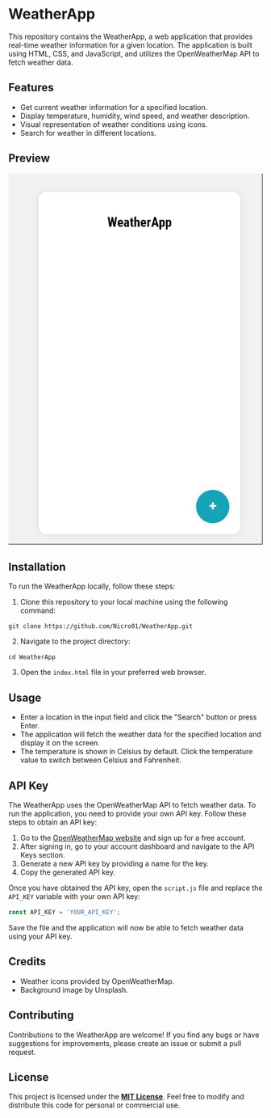 # WeatherApp

This repository contains the WeatherApp, a web application that provides real-time weather information for a given location. The application is built using HTML, CSS, and JavaScript, and utilizes the OpenWeatherMap API to fetch weather data.

## Features

- Get current weather information for a specified location.
- Display temperature, humidity, wind speed, and weather description.
- Visual representation of weather conditions using icons.
- Search for weather in different locations.

## Preview

![WeatherApp Preview](https://github.com/Nicro01/WeatherApp/blob/main/assets/preview.gif)

## Installation

To run the WeatherApp locally, follow these steps:

1. Clone this repository to your local machine using the following command:
```
git clone https://github.com/Nicro01/WeatherApp.git
```

2. Navigate to the project directory:

```
cd WeatherApp
```

3. Open the `index.html` file in your preferred web browser.

## Usage

- Enter a location in the input field and click the "Search" button or press Enter.
- The application will fetch the weather data for the specified location and display it on the screen.
- The temperature is shown in Celsius by default. Click the temperature value to switch between Celsius and Fahrenheit.

## API Key

The WeatherApp uses the OpenWeatherMap API to fetch weather data. To run the application, you need to provide your own API key. Follow these steps to obtain an API key:

1. Go to the [OpenWeatherMap website](https://openweathermap.org/) and sign up for a free account.
2. After signing in, go to your account dashboard and navigate to the API Keys section.
3. Generate a new API key by providing a name for the key.
4. Copy the generated API key.

Once you have obtained the API key, open the `script.js` file and replace the `API_KEY` variable with your own API key:

```javascript
const API_KEY = 'YOUR_API_KEY';
```
Save the file and the application will now be able to fetch weather data using your API key.

## Credits
- Weather icons provided by OpenWeatherMap.
- Background image by Unsplash.

## Contributing
Contributions to the WeatherApp are welcome! If you find any bugs or have suggestions for improvements, please create an issue or submit a pull request.

## License
This project is licensed under the **[MIT License](https://github.com/Nicro01/WeatherApp/blob/main/LICENSE)**. Feel free to modify and distribute this code for personal or commercial use.
